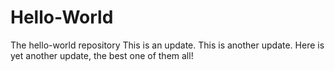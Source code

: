 # Hello-World
The hello-world repository
This is an update.
This is another update.
Here is yet another update, the best one of them all!
